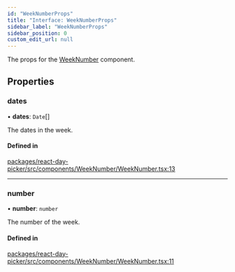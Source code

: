 ```yaml
---
id: "WeekNumberProps"
title: "Interface: WeekNumberProps"
sidebar_label: "WeekNumberProps"
sidebar_position: 0
custom_edit_url: null
---
```


The props for the [WeekNumber](../functions/WeekNumber) component.

## Properties

### dates

• **dates**: `Date`[]

The dates in the week.

#### Defined in

[packages/react-day-picker/src/components/WeekNumber/WeekNumber.tsx:13](https://github.com/gpbl/react-day-picker/blob/b5db746c/packages/react-day-picker/src/components/WeekNumber/WeekNumber.tsx#L13)

___

### number

• **number**: `number`

The number of the week.

#### Defined in

[packages/react-day-picker/src/components/WeekNumber/WeekNumber.tsx:11](https://github.com/gpbl/react-day-picker/blob/b5db746c/packages/react-day-picker/src/components/WeekNumber/WeekNumber.tsx#L11)
